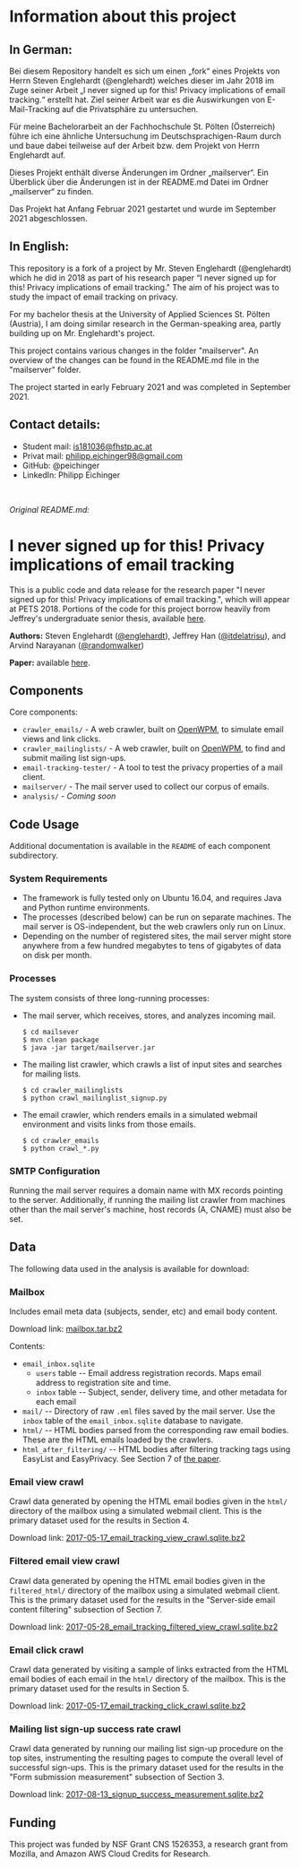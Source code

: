 # Information about this project

## In German:

Bei diesem Repository handelt es sich um einen „fork“ eines Projekts von Herrn Steven Englehardt (@englehardt) welches dieser im Jahr 2018 im Zuge seiner Arbeit „I never signed up for this! Privacy implications of email tracking.“ erstellt hat. Ziel seiner Arbeit war es die Auswirkungen von E-Mail-Tracking auf die Privatsphäre zu untersuchen.

Für meine Bachelorarbeit an der Fachhochschule St. Pölten (Österreich) führe ich eine ähnliche Untersuchung im Deutschsprachigen-Raum durch und baue dabei teilweise auf der Arbeit bzw. dem Projekt von Herrn Englehardt auf.

Dieses Projekt enthält diverse Änderungen im Ordner „mailserver“. Ein Überblick über die Änderungen ist in der README.md Datei im Ordner „mailserver“ zu finden.

Das Projekt hat Anfang Februar 2021 gestartet und wurde im September 2021 abgeschlossen. 

## In English:

This repository is a fork of a project by Mr. Steven Englehardt (@englehardt) which he did in 2018 as part of his research paper “I never signed up for this! Privacy implications of email tracking." The aim of his project was to study the impact of email tracking on privacy.

For my bachelor thesis at the University of Applied Sciences St. Pölten (Austria), I am doing similar research in the German-speaking area, partly building up on Mr. Englehardt's project. 

This project contains various changes in the folder "mailserver". An overview of the changes can be found in the README.md file in the "mailserver" folder.

The project started in early February 2021 and was completed in September 2021. 

## Contact details:
* Student mail: is181036@fhstp.ac.at
* Privat mail: philipp.eichinger98@gmail.com
* GitHub: @peichinger
* LinkedIn: Philipp Eichinger

<br>

*Original README.md:*

# I never signed up for this! Privacy implications of email tracking

This is a public code and data release for the research paper "I never signed
up for this! Privacy implications of email tracking.", which will appear at
PETS 2018. Portions of the code for this project borrow heavily from Jeffrey's
undergraduate senior thesis, available [here](https://github.com/itdelatrisu/thesis).

**Authors:** Steven Englehardt ([@englehardt](https://github.com/englehardt)),
Jeffrey Han ([@itdelatrisu](https://github.com/itdelatrisu)),
and Arvind Narayanan ([@randomwalker](https://github.com/randomwalker))

**Paper:** available [here](https://senglehardt.com/papers/pets18_email_tracking.pdf).

## Components
Core components:
* `crawler_emails/` - A web crawler, built on [OpenWPM](https://github.com/citp/OpenWPM),
    to simulate email views and link clicks.
* `crawler_mailinglists/` - A web crawler, built on [OpenWPM](https://github.com/citp/OpenWPM),
    to find and submit mailing list sign-ups.
* `email-tracking-tester/` - A tool to test the privacy properties of a mail
    client.
* `mailserver/` - The mail server used to collect our corpus of emails.
* `analysis/` - *Coming soon*

## Code Usage

Additional documentation is available in the `README` of each component
subdirectory.

### System Requirements
* The framework is fully tested only on Ubuntu 16.04, and requires Java and
  Python runtime environments.
* The processes (described below) can be run on separate machines. The mail
  server is OS-independent, but the web crawlers only run on Linux.
* Depending on the number of registered sites, the mail server might store
  anywhere from a few hundred megabytes to tens of gigabytes of data on disk
  per month.

### Processes
The system consists of three long-running processes:
* The mail server, which receives, stores, and analyzes incoming mail.
  ```
  $ cd mailsever
  $ mvn clean package
  $ java -jar target/mailserver.jar
  ```
* The mailing list crawler, which crawls a list of input sites and searches for
    mailing lists.
  ```
  $ cd crawler_mailinglists
  $ python crawl_mailinglist_signup.py
  ```
* The email crawler, which renders emails in a simulated webmail environment
    and visits links from those emails.
  ```
  $ cd crawler_emails
  $ python crawl_*.py
  ```

### SMTP Configuration
Running the mail server requires a domain name with MX records pointing to the
server. Additionally, if running the mailing list crawler from machines
other than the mail server's machine, host records (A, CNAME) must also be set.

## Data

The following data used in the analysis is available for download:

### Mailbox
Includes email meta data (subjects, sender, etc) and email body content.

Download link: [mailbox.tar.bz2](https://webtransparency.cs.princeton.edu/email_tracking/mailbox.tar.bz2)

Contents:
* `email_inbox.sqlite`
  * `users` table -- Email address registration records. Maps email address to
      registration site and time.
  * `inbox` table -- Subject, sender, delivery time, and other metadata for
      each email
* `mail/` -- Directory of raw `.eml` files saved by the mail server. Use the
    `inbox` table of the `email_inbox.sqlite` database to navigate.
* `html/` -- HTML bodies parsed from the corresponding raw email bodies. These
    are the HTML emails loaded by the crawlers.
* `html_after_filtering/` -- HTML bodies after filtering tracking tags using
    EasyList and EasyPrivacy. See Section 7 of [the paper](https://senglehardt.com/papers/pets2018_email_tracking.pdf).

### Email view crawl
Crawl data generated by opening the HTML email bodies given in the `html/`
directory of the mailbox using a simulated webmail client. This is the primary
dataset used for the results in Section 4.

Download link: [2017-05-17_email_tracking_view_crawl.sqlite.bz2](https://webtransparency.cs.princeton.edu/email_tracking/2017-05-17_email_tracking_view_crawl.sqlite.bz2)

### Filtered email view crawl
Crawl data generated by opening the HTML email bodies given in the
`filtered_html/` directory of the mailbox using a simulated webmail client.
This is the primary dataset used for the results in the "Server-side email
content filtering" subsection of Section 7.

Download link: [2017-05-28_email_tracking_filtered_view_crawl.sqlite.bz2](#coming-soon)

### Email click crawl
Crawl data generated by visiting a sample of links extracted from the HTML
email bodies of each email in the `html/` directory of the mailbox. This is the
primary dataset used for the results in Section 5.

Download link: [2017-05-17_email_tracking_click_crawl.sqlite.bz2](https://webtransparency.cs.princeton.edu/email_tracking/2017-05-17_email_tracking_click_crawl.sqlite.bz2)

### Mailing list sign-up success rate crawl
Crawl data generated by running our mailing list sign-up procedure on the top
sites, instrumenting the resulting pages to compute the overall level of
successful sign-ups. This is the primary dataset used for the results in the
"Form submission measurement" subsection of Section 3.

Download link: [2017-08-13_signup_success_measurement.sqlite.bz2](#coming-soon)

## Funding

This project was funded by NSF  Grant  CNS  1526353, a research grant
from Mozilla, and Amazon AWS Cloud Credits for Research.
